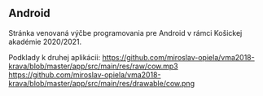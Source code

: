 ## Android 

Stránka venovaná výčbe programovania pre Android v rámci Košickej akadémie 2020/2021.

Podklady k druhej aplikácii:
https://github.com/miroslav-opiela/vma2018-krava/blob/master/app/src/main/res/raw/cow.mp3
https://github.com/miroslav-opiela/vma2018-krava/blob/master/app/src/main/res/drawable/cow.png
